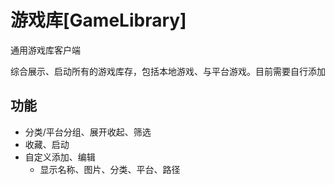 # 游戏库[GameLibrary]
通用游戏库客户端

综合展示、启动所有的游戏库存，包括本地游戏、与平台游戏。目前需要自行添加

## 功能
* 分类/平台分组、展开收起、筛选
* 收藏、启动
* 自定义添加、编辑
  * 显示名称、图片、分类、平台、路径
